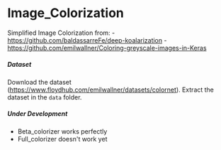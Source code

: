 # Image_Colorization
Simplified Image Colorization from: 
    - https://github.com/baldassarreFe/deep-koalarization
    - https://github.com/emilwallner/Coloring-greyscale-images-in-Keras
    
##### Dataset
Download the dataset (https://www.floydhub.com/emilwallner/datasets/colornet). Extract the dataset in the `data` folder.

##### Under Development
- Beta_colorizer works perfectly
- Full_colorizer doesn't work yet
